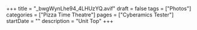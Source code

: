 +++
title = "_bwgWynLhe94_4LHUzYQ.avif"
draft = false
tags = ["Photos"]
categories = ["Pizza Time Theatre"]
pages = ["Cyberamics Tester"]
startDate = ""
description = "Unit Top"
+++
